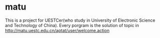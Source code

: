 # matu
This is a project for UESTCer(who study in University of Electronic Science and Technology of China).
Every porgram is the solution of topic in http://matu.uestc.edu.cn/aptat/user/welcome.action
